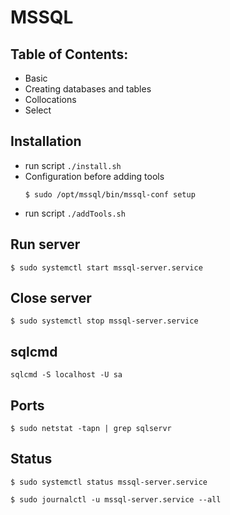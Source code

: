 # MSSQL

## Table of Contents:
 * Basic
 * Creating databases and tables
 * Collocations
 * Select

## Installation
 * run script ```./install.sh``` 
 * Configuration before adding tools
    ```
    $ sudo /opt/mssql/bin/mssql-conf setup
    ```
 * run script ```./addTools.sh```
 
## Run server
```
$ sudo systemctl start mssql-server.service
```

## Close server
```
$ sudo systemctl stop mssql-server.service
```

## sqlcmd
```
sqlcmd -S localhost -U sa
```

## Ports
```
$ sudo netstat -tapn | grep sqlservr
```

## Status
```
$ sudo systemctl status mssql-server.service
```
```
$ sudo journalctl -u mssql-server.service --all
```



